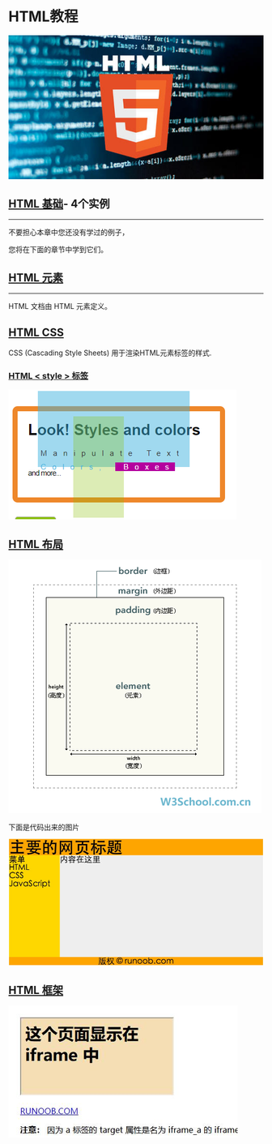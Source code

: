 # 	**HTML教程**

![](https://github.com/0759LW/HTML-AND-HTML5/blob/master/picture/htnl.jpg)

## [HTML 基础](https://github.com/0759LW/HTML-AND-HTML5/blob/master/HTML/%E5%9F%BA%E7%A1%80)- 4个实例

------

不要担心本章中您还没有学过的例子，

您将在下面的章节中学到它们。

## [HTML 元素](https://github.com/0759LW/HTML-AND-HTML5/blob/master/HTML/HTML%20element)

------

HTML 文档由 HTML 元素定义。

## [HTML CSS](https://github.com/0759LW/HTML-AND-HTML5/blob/master/css/cascading%20style%20sheets)

CSS (Cascading Style Sheets) 用于渲染HTML元素标签的样式.

### [HTML < style > 标签](https://github.com/0759LW/HTML-AND-HTML5/blob/master/HTML%20%3Cstyle%3E%20%E6%A0%87%E7%AD%BE/%E6%A0%87%E7%AD%BE)

![](https://github.com/0759LW/HTML-AND-HTML5/blob/master/css.png)

## [HTML 布局](https://github.com/0759LW/HTML-AND-HTML5/blob/master/layout/%E5%B8%83%E5%B1%80)

![](https://github.com/0759LW/HTML-AND-HTML5/blob/master/picture/%E5%B8%83%E5%B1%80.gif)

下面是代码出来的图片

![](https://github.com/0759LW/HTML-AND-HTML5/blob/master/picture/%E5%B8%83%E5%B1%801.jpg)

## [HTML 框架](https://github.com/0759LW/HTML-AND-HTML5/blob/master/frame/%E6%A1%86%E6%9E%B6)

![](https://github.com/0759LW/HTML-AND-HTML5/blob/master/picture/%E6%A1%86%E6%9E%B6.jpg)
